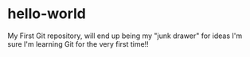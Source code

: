 # hello-world
My First Git repository, will end up being my "junk drawer" for ideas I'm sure
I'm learning Git for the very first time!!
